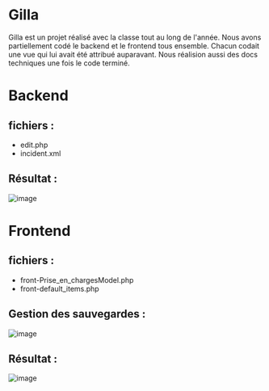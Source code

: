 # Gilla

Gilla est un projet réalisé avec la classe tout au long de l'année. Nous avons partiellement codé le backend et le frontend tous ensemble. 
Chacun codait une vue qui lui avait été attribué auparavant. Nous réalision aussi des docs techniques une fois le code terminé.

# Backend 

## fichiers :
- edit.php
- incident.xml

## Résultat :
![image](https://github.com/MathisCastell/gilla/assets/148212506/e1faed37-556e-40fc-b3c1-4e044f08e30e)

# Frontend

## fichiers :
- front-Prise_en_chargesModel.php
- front-default_items.php

## Gestion des sauvegardes :
![image](https://github.com/MathisCastell/gilla/assets/148212506/2c8ca850-9b52-4927-9717-97040bd15761)


## Résultat :
![image](https://github.com/MathisCastell/gilla/assets/148212506/d0846846-fd0d-4f9c-a40f-608813aebfda)


